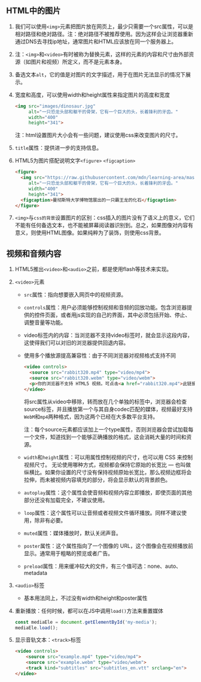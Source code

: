 ## HTML中的图片

1. 我们可以使用`<img>`元素把图片放在网页上，最少只需要一个src属性，可以是相对路径和绝对路径。注：绝对路径不被推荐使用。因为这样会让浏览器重新通过DNS去寻找ip地址，通常图片和HTML应该放在同一个服务器上。

2. 注：`<img>`和`<video>`有时被称为替换元素，这样的元素的内容和尺寸由外部资源（如图片和视频）所定义，而不是元素本身。

3. 备选文本`alt`，它的值是对图片的文字描述，用于在图片无法显示的情况下展示。

4. 宽度和高度，可以使用width和height属性来指定图片的高度和宽度

   ```html
   <img src="images/dinosaur.jpg"
        alt="一只恐龙头部和躯干的骨架，它有一个巨大的头，长着锋利的牙齿。"
        width="400"
        height="341">
   ```

   注：html设置图片大小会有一些问题，建议使用css来改变图片的尺寸。

5. `title`属性：提供进一步的支持信息。

6. HTML5为图片搭配说明文字`<figure>` `<figcaption>`

   ```html
   <figure>
     <img src="https://raw.githubusercontent.com/mdn/learning-area/master/html/multimedia-and-embedding/images-in-html/dinosaur_small.jpg"
        alt="一只恐龙头部和躯干的骨架，它有一个巨大的头，长着锋利的牙齿。"
        width="400"
        height="341">
     <figcaption>曼彻斯特大学博物馆展出的一只霸王龙的化石</figcaption>
   </figure>
   ```

7. `<img>`与`css的背景`设置图片的区别：css插入的图片没有了语义上的意义，它们不能有任何备选文本，也不能被屏幕阅读器识别到。总之，如果图像对内容有意义，则使用HTML图像。如果纯粹为了装饰，则使用css背景。









## 视频和音频内容

1. HTML5推出`<video>`和`<audio>`之前，都是使用flash等技术来实现。

2. `<video>`元素

   * `src`属性：指向想要嵌入网页中的视频资源。

   * `controls`属性：用户必须能够控制视频和音频的回放功能。包含浏览器提供的控件页面，或者用js实现的自己的界面，其中必须包括开始、停止、调整音量等功能。

   * video标签内的内容：当浏览器不支持video标签时，就会显示这段内容，这使得我们可以对旧的浏览器提供回退内容。

   * 使用多个播放源提高兼容性：由于不同浏览器对视频格式支持不同

     ```html
     <video controls>
       <source src="rabbit320.mp4" type="video/mp4">
       <source src="rabbit320.webm" type="video/webm">
       <p>你的浏览器不支持 HTML5 视频。可点击<a href="rabbit320.mp4">此链接</a>观看</p>
     </video>
     ```

     将src属性从video中移除，转而放在几个单独的标签中，浏览器会检查source标签，并且播放第一个与其自身codec匹配的媒体，视频最好支持`WebM`和`mp4`两种格式，因为这两个已经在大多数平台支持。

     注：每个source元素都应该加上一个type属性，否则浏览器会尝试加载每一个文件，知道找到一个能够正确播放的格式，这会消耗大量的时间和资源。

   * `width`和`height`属性：可以用属性控制视频的尺寸，也可以用 CSS 来控制视频尺寸。 无论使用哪种方式，视频都会保持它原始的长宽比 — 也叫做纵横比。如果你设置的尺寸没有保持视频原始长宽比，那么视频边框将会拉伸，而未被视频内容填充的部分，将会显示默认的背景颜色。
   * `autoplay`属性：这个属性会使音频和视频内容立即播放，即使页面的其他部分还没有加载完全，不建议使用。
   * `loop`属性：这个属性可以让音频或者视频文件循环播放。同样不建议使用，除非有必要。
   * `muted`属性：媒体播放时，默认关闭声音。
   * `poster`属性：这个属性指向了一个图像的 URL，这个图像会在视频播放前显示。通常用于粗略的预览或者广告。
   * `preload`属性：用来缓冲较大的文件，有三个值可选：none、auto、metadata

3. `<audio>`标签

   * 基本用法同上，不过没有width和height和poster属性

4. 重新播放：任何时候，都可以在JS中调用`load()`方法来重置媒体

   ```js
   const mediaEle = document.getElementById('my-media');
   mediaEle.load();
   ```

5. 显示音轨文本：`<track>`标签

   ```html
   <video controls>
       <source src="example.mp4" type="video/mp4">
       <source src="example.webm" type="video/webm">
       <track kind="subtitles" src="subtitles_en.vtt" srclang="en">
   </video>
   ```

   